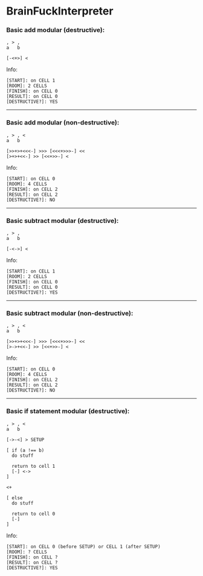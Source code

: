 # BrainFuckInterpreter

### Basic add modular (destructive):
```
, > ,
a   b

[-<+>] <
```
Info:
```
[START]: on CELL 1
[ROOM]: 2 CELLS
[FINISH]: on CELL 0
[RESULT]: on CELL 0
[DESTRUCTIVE?]: YES
```
___

### Basic add modular (non-destructive):
```
, > , <
a   b

[>>+>+<<<-] >>> [<<<+>>>-] <<
[>+>+<<-] >> [<<+>>-] <
```
Info:
```
[START]: on CELL 0
[ROOM]: 4 CELLS
[FINISH]: on CELL 2
[RESULT]: on CELL 2
[DESTRUCTIVE?]: NO
```
___

### Basic subtract modular (destructive):
```
, > ,
a   b

[-<->] <
```
Info:
```
[START]: on CELL 1
[ROOM]: 2 CELLS
[FINISH]: on CELL 0
[RESULT]: on CELL 0
[DESTRUCTIVE?]: YES
```

___

### Basic subtract modular (non-destructive):
```
, > , <
a   b

[>>+>+<<<-] >>> [<<<+>>>-] <<
[>->+<<-] >> [<<+>>-] <
```
Info:
```
[START]: on CELL 0
[ROOM]: 4 CELLS
[FINISH]: on CELL 2
[RESULT]: on CELL 2
[DESTRUCTIVE?]: NO
```

___

### Basic if statement modular (destructive):
```
, > , <
a   b

[->-<] > SETUP

[ if (a !== b)
  do stuff
  
  return to cell 1
  [-] <->
]

<+

[ else
  do stuff
  
  return to cell 0
  [-]
]
```
Info:
```
[START]: on CELL 0 (before SETUP) or CELL 1 (after SETUP)
[ROOM]: ? CELLS
[FINISH]: on CELL ?
[RESULT]: on CELL ?
[DESTRUCTIVE?]: YES
```
